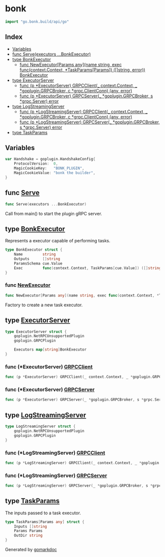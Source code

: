 <!-- Code generated by gomarkdoc. DO NOT EDIT -->

# bonk

```go
import "go.bonk.build/api/go"
```

## Index

- [Variables](<#variables>)
- [func Serve\(executors ...BonkExecutor\)](<#Serve>)
- [type BonkExecutor](<#BonkExecutor>)
  - [func NewExecutor\[Params any\]\(name string, exec func\(context.Context, \*TaskParams\[Params\]\) \(\[\]string, error\)\) BonkExecutor](<#NewExecutor>)
- [type ExecutorServer](<#ExecutorServer>)
  - [func \(p \*ExecutorServer\) GRPCClient\(\_ context.Context, \_ \*goplugin.GRPCBroker, c \*grpc.ClientConn\) \(any, error\)](<#ExecutorServer.GRPCClient>)
  - [func \(p \*ExecutorServer\) GRPCServer\(\_ \*goplugin.GRPCBroker, s \*grpc.Server\) error](<#ExecutorServer.GRPCServer>)
- [type LogStreamingServer](<#LogStreamingServer>)
  - [func \(p \*LogStreamingServer\) GRPCClient\(\_ context.Context, \_ \*goplugin.GRPCBroker, c \*grpc.ClientConn\) \(any, error\)](<#LogStreamingServer.GRPCClient>)
  - [func \(p \*LogStreamingServer\) GRPCServer\(\_ \*goplugin.GRPCBroker, s \*grpc.Server\) error](<#LogStreamingServer.GRPCServer>)
- [type TaskParams](<#TaskParams>)


## Variables

<a name="Handshake"></a>

```go
var Handshake = goplugin.HandshakeConfig{
    ProtocolVersion:  0,
    MagicCookieKey:   "BONK_PLUGIN",
    MagicCookieValue: "bonk the builder",
}
```

<a name="Serve"></a>
## func [Serve](<https://github.com/bonk-build/bonk/blob/1131c09/api/go/plugin.go#L15>)

```go
func Serve(executors ...BonkExecutor)
```

Call from main\(\) to start the plugin gRPC server.

<a name="BonkExecutor"></a>
## type [BonkExecutor](<https://github.com/bonk-build/bonk/blob/1131c09/api/go/executor.go#L35-L40>)

Represents a executor capable of performing tasks.

```go
type BonkExecutor struct {
    Name         string
    Outputs      []string
    ParamsSchema cue.Value
    Exec         func(context.Context, TaskParams[cue.Value]) ([]string, error)
}
```

<a name="NewExecutor"></a>
### func [NewExecutor](<https://github.com/bonk-build/bonk/blob/1131c09/api/go/executor.go#L43-L46>)

```go
func NewExecutor[Params any](name string, exec func(context.Context, *TaskParams[Params]) ([]string, error)) BonkExecutor
```

Factory to create a new task executor.

<a name="ExecutorServer"></a>
## type [ExecutorServer](<https://github.com/bonk-build/bonk/blob/1131c09/api/go/executor.go#L71-L76>)



```go
type ExecutorServer struct {
    goplugin.NetRPCUnsupportedPlugin
    goplugin.GRPCPlugin

    Executors map[string]BonkExecutor
}
```

<a name="ExecutorServer.GRPCClient"></a>
### func \(\*ExecutorServer\) [GRPCClient](<https://github.com/bonk-build/bonk/blob/1131c09/api/go/executor.go#L87-L91>)

```go
func (p *ExecutorServer) GRPCClient(_ context.Context, _ *goplugin.GRPCBroker, c *grpc.ClientConn) (any, error)
```



<a name="ExecutorServer.GRPCServer"></a>
### func \(\*ExecutorServer\) [GRPCServer](<https://github.com/bonk-build/bonk/blob/1131c09/api/go/executor.go#L78>)

```go
func (p *ExecutorServer) GRPCServer(_ *goplugin.GRPCBroker, s *grpc.Server) error
```



<a name="LogStreamingServer"></a>
## type [LogStreamingServer](<https://github.com/bonk-build/bonk/blob/1131c09/api/go/log_streaming.go#L172-L175>)



```go
type LogStreamingServer struct {
    goplugin.NetRPCUnsupportedPlugin
    goplugin.GRPCPlugin
}
```

<a name="LogStreamingServer.GRPCClient"></a>
### func \(\*LogStreamingServer\) [GRPCClient](<https://github.com/bonk-build/bonk/blob/1131c09/api/go/log_streaming.go#L183-L187>)

```go
func (p *LogStreamingServer) GRPCClient(_ context.Context, _ *goplugin.GRPCBroker, c *grpc.ClientConn) (any, error)
```



<a name="LogStreamingServer.GRPCServer"></a>
### func \(\*LogStreamingServer\) [GRPCServer](<https://github.com/bonk-build/bonk/blob/1131c09/api/go/log_streaming.go#L177>)

```go
func (p *LogStreamingServer) GRPCServer(_ *goplugin.GRPCBroker, s *grpc.Server) error
```



<a name="TaskParams"></a>
## type [TaskParams](<https://github.com/bonk-build/bonk/blob/1131c09/api/go/executor.go#L28-L32>)

The inputs passed to a task executor.

```go
type TaskParams[Params any] struct {
    Inputs []string
    Params Params
    OutDir string
}
```

Generated by [gomarkdoc](<https://github.com/princjef/gomarkdoc>)
